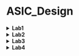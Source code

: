 # ASIC_Design
<details><summary><strong>Lab1</strong></summary>

### Objective:
  - Compile and verify a simple C code (example: sum of n natural numbers) in both GCC and RISC-V GNU compiler tool chain on Ubuntu.
### Tools used:
  - GCC
  - RISC-V GNU complier.
### Methodolgy:
  #### Task_1 : 
  #### 1. Compile and verify simple C code in GCC environment.
  ##### Code:
  ```c
	#include <stdio.h>

	int main(){

		int sum=0;
		int n=50;
		for(int i=0;i<=n;i++){
			sum = sum + i;
		}
		printf("Sum of numbers from 1 to %d is %d\n",n,sum);
		return 0;
	}
```
#### 2. Commands used to compile and run the code:
  ```c
gcc 1tonsum.c
```
```
./a.out
```
#### 3. Output image:
We can see the sum of numbers from 1 to 50 is 1275
![image](https://github.com/user-attachments/assets/7b0ce050-98aa-4957-a5d1-e14883a4818c)
 #### Task_2: 
 #### Compile and verify using RISC-V GNU compiler and observe difference between Ofast and O1
 ##### O1 optimization:
 ##### 1. Commands for compiling O1 optimization:
 ```
riscv64-unknown-elf-gcc -O1 -mabi=lp64 -march=rv64i -o 1tonsum.o 1tonsum.c
```
```
riscv64-unknown-elf-objdump -d s1tonsum.o | less
```
##### 2. Output image:
There are a total of 14 lines in the main section of O1 optimization.
![image](https://github.com/user-attachments/assets/c917ef07-74b3-4941-8c98-7d2e5a365a7b)


 ##### Ofast optimization:
 ##### 1. Commands for compiling Ofast optimization:
 ```
riscv64-unknown-elf-gcc -Ofast -mabi=lp64 -march=rv64i -o 1tonsum.o 1tonsum.c
```
```
riscv64-unknown-elf-objdump -d s1tonsum.o | less
```
##### 2. Output image:
There are a total of 11 lines in the main section of Ofast optimization.
![image](https://github.com/user-attachments/assets/63b63e54-3d8d-4b04-a695-ce6e43cc1e8d)

**As Ofast takes lesser number of instructions clearly Ofast is better than O1 optimization.**

</details>

<details><summary><strong>Lab2</strong></summary>
	
### Objective:
  - Compile the dump file and verify the output with GCC output of lab1
  - Debug the main section of the previously written C program and observe the reguster values sof each step.
	
### Tools used:
  - GCC
  - RISC-V GNU complier
  - Spike RISC-V Simualtor

### Methodolgy:
#### Task_1:
##### Command to compile the C code in RISCV Complier
 ```
riscv64-unknown-elf-gcc -O1 -mabi=lp64 -march=rv64i -o 1tonsum.o 1tonsum.c
```
##### Execution of object file using Spike Simulator
Here in the below command, "pk" means proxy kernel.
```
spike pk 1tonsum.c
```
We can see that output of the code is still same as Lab1.
![image](https://github.com/user-attachments/assets/961598e5-cf1e-4450-9102-46c4200fbcf3)
#### Task_2:
##### Debugging using Spike Simulator
Spike Simulator is often used for debugging the object file.
```
spike -d pk s1tonsum.c
```
1. **We can start debugging from the instruction 100b0 (The start of the main function) by using the below command.**
	```
	until pc 0 100b0
	```
	![image](https://github.com/user-attachments/assets/df14801d-e49c-44e6-b86e-2cd159bd7c85)
2. **Check the contents in the registers**
	```
	reg 0 a0
	reg 0 sp
	```
	We can observe the intial values of the registers.
![image](https://github.com/user-attachments/assets/a721d221-b60c-4ce3-9e09-fd2a0e0459c8)

3. **Understanding lui instruction by checking the value in the register a0.**

	We can see that the a0 value is updated after executing lui(load upper immediate) .
The value 21(in hexadecimal) is given to the register a0.
Note that the lower 12 bits remains the same which means lui perfoms basic addition for upper 20 bits.
![image](https://github.com/user-attachments/assets/0b6e1405-b9a5-4b35-99eb-afc0ccca2a80)

4. **Understanding addi instruction by checking the value in the register sp.**

	We observe in the calculator app that the subtraction of the intial value and final value results in 16.
So we understand that addi instrcution adds -16 to the register sp.
![image](https://github.com/user-attachments/assets/b8e1ef93-ed46-4d34-b464-cfd8024315a5)


</details>

<details><summary><strong>Lab3</strong></summary>
	
### Objective:
  - To understand various RISC-V instruction types (R,I,S,B,U,J)
  - To determine the 32 bit instruction code for specific RISC-V instruction
### Theory:
 - RISC-V (Reduced Instruction Set Computer - V) is an open standard instruction set architecture (ISA) that is simple and modular. The RISC-V ISA is categorized into several types of instructions based on their functionality.
 - The six main instruction formats in RISC-V are R-Type, I-Type, S-Type, B-Type, U-Type, and J-Type. Each format is tailored for specific tasks such as arithmetic and logic operations, working with immediate values, branching, memory access, and jump instructions.
 - This image shows the instruction format for various RISC-V instructiopn types.
   ![image](https://github.com/user-attachments/assets/daad8ba5-5964-4cd9-9968-1be21f65fd71)
 - this image shows the base instruction set table for predeined values
 ![image](https://github.com/user-attachments/assets/ebfe1668-74d0-476a-a280-d34f80b4052d)
### Procedure:
- Given RISCV instructions are
  
```
 ADD r4, r4, r4
 SUB r4, r4, r4
 AND r4, r4, r4
 OR r8, r4, r5
 XOR r8, r4, r4
 SLT r00, r1, r4
 ADDI r02, r2, 5
 SW r2, r0, 4
 SRL r06, r01, r1
 BNE r0, r0, 20
 BEQ r0, r0, 15
 LW r03, r01, 2
 SLL r05, r01, r1 
```


### Instructions and Their Encodings:

#### 1. **`ADD r4, r4, r4`**
- **Type:** R
- **Opcode:** 0110011
- **rd:** 00010 (r4)
- **rs1:** 00010 (r4)
- **rs2:** 00010 (r4)
- **func3:** 000
- **func7:** 0000000
- **Instruction (Binary):** 0000000 00100 00100 000 00100 0110011
- **Hexadecimal:** 0x00420233

#### 2. **`SUB r4, r4, r4`**
- **Type:** R
- **Opcode:** 0110011
- **rd:** 00010 (r4)
- **rs1:** 00010 (r4)
- **rs2:** 00010 (r4)
- **func3:** 000
- **func7:** 0100000
- **Instruction (Binary):** 0100000 00100 00100 000 00100 0110011
- **Hexadecimal:** 0x40420233

#### 3. **`AND r4, r4, r4`**
- **Type:** R
- **Opcode:** 0110011
- **rd:** 00010 (r4)
- **rs1:** 00010 (r4)
- **rs2:** 00010 (r4)
- **func3:** 111
- **func7:** 0000000
- **Instruction (Binary):** 0000000 00100 00100 111 00100 0110011
- **Hexadecimal:** 0x00427233

#### 4. **`OR r8, r4, r5`**
- **Type:** R
- **Opcode:** 0110011
- **rd:** 01000 (r8)
- **rs1:** 00100 (r4)
- **rs2:** 00101 (r5)
- **func3:** 110
- **func7:** 0000000
- **Instruction (Binary):** 0000000 00101 00100 110 01000 0110011
- **Hexadecimal:** 0x00526433

#### 5. **`XOR r8, r4, r4`**
- **Type:** R
- **Opcode:** 0110011
- **rd:** 01000 (r8)
- **rs1:** 00100 (r4)
- **rs2:** 00100 (r4)
- **func3:** 100
- **func7:** 0000000
- **Instruction (Binary):** 0000000 00100 00100 100 01000 0110011
- **Hexadecimal:** 0x00424433

#### 6. **`SLT r00, r1, r4`**
- **Type:** R
- **Opcode:** 0110011
- **rd:** 00000 (r0)
- **rs1:** 00001 (r1)
- **rs2:** 00100 (r4)
- **func3:** 010
- **func7:** 0000000
- **Instruction (Binary):** 0000000 00100 00001 010 00000 0110011
- **Hexadecimal:** 0x0040A033  

#### 7. **`ADDI r02, r2, 5`**
- **Type:** I
- **Opcode:** 0010011
- **rd:** 00010 (r2)
- **rs1:** 00010 (r2)
- **imm:** 000000000101 (5)
- **func3:** 000
- **Instruction (Binary):** 000000000101 00010 000 00010 0010011
- **Hexadecimal:** 0x00510113

#### 8. **`SW r2, r0, 4`**
- **Type:** S
- **Opcode:** 0100011
- **rs1:** 00000 (r0)
- **rs2:** 00010 (r2)
- **imm:** 000000000100 (4)
- **func3:** 010
- **Instruction (Binary):** 000000000100 00000 010 00010 0100011
- **Hexadecimal:** 0x00402123

#### 9. **`SRL r06, r01, r1`**
- **Type:** R
- **Opcode:** 0110011
- **rd:** 00110 (r6)
- **rs1:** 00001 (r1)
- **rs2:** 00001 (r1)
- **func3:** 101
- **func7:** 0000000
- **Instruction (Binary):** 0000000 00001 00001 101 00110 0110011
- **Hexadecimal:** 0x0010D333

#### 10. **`BNE r0, r0, 20`**
- **Type:** B
- **Opcode:** 1100011
- **rs1:** 00000 (r0)
- **rs2:** 00000 (r0)
- **imm:** 00000000010100 (20)
- **func3:** 001
- **Instruction (Binary):** 000000010100 00000 001 00000 1100011
- **Hexadecimal:** 0x01401063

#### 11. **`BEQ r0, r0, 15`**
- **Type:** B
- **Opcode:** 1100011
- **rs1:** 00000 (r0)
- **rs2:** 00000 (r0)
- **imm:** 00000000001111 (15)
- **func3:** 000
- **Instruction (Binary):** 000000001111 00000 000 00000 1100011
- **Hexadecimal:** 0x00F00063

#### 12. **`LW r03, r01, 2`**
- **Type:** I
- **Opcode:** 0000011
- **rd:** 00011 (r3)
- **rs1:** 00001 (r1)
- **imm:** 000000000010 (2)
- **func3:** 010
- **Instruction (Binary):** 000000000010 00001 010 00011 0000011
- **Hexadecimal:** 0x0020A183

#### 13. **`SLL r05, r01, r1`**
- **Type:** R
- **Opcode:** 0110011
- **rd:** 00101 (r5)
- **rs1:** 00001 (r1)
- **rs2:** 00001 (r1)
- **func3:** 001
- **func7:** 0000000
- **Instruction (Binary):** 0000000 00001 00001 001 00101 0110011
- **Hexadecimal:** 0x001092B3
### RISC-V Instructions Summary

## Instructions and Their Encodings

| Instruction         | Type | 32-bit Instruction                             | Hexadecimal |
|---------------------|------|-----------------------------------------------|-------------|
| `ADD r4, r4, r4`   | R    | 0000000 00100 00100 000 00100 0110011       | 0x00420233  |
| `SUB r4, r4, r4`   | R    | 0100000 00100 00100 000 00100 0110011       | 0x40420233  |
| `AND r4, r4, r4`   | R    | 0000000 00100 00100 111 00100 0110011       | 0x00427233  |
| `OR r8, r4, r5`    | R    | 0000000 00101 00100 110 01000 0110011       | 0x00526433  |
| `XOR r8, r4, r4`   | R    | 0000000 00100 00100 100 01000 0110011       | 0x00424433  |
| `SLT r00, r1, r4`  | R    | 0000000 00100 00001 010 00000 0110011       | 0x0040A033  |
| `ADDI r02, r2, 5`  | I    | 000000000101 00010 000 00010 0010011       | 0x00510113  |
| `SW r2, r0, 4`     | S    | 000000000100 00000 010 00010 0100011       | 0x00402123  |
| `SRL r06, r01, r1` | R    | 0000000 00001 00001 101 00110 0110011       | 0x0010D333  |
| `BNE r0, r0, 20`   | B    | 000000010100 00000 001 00000 1100011       | 0x01401063  |
| `BEQ r0, r0, 15`   | B    | 000000001111 00000 000 00000 1100011       | 0x00F00063  |
| `LW r03, r01, 2`   | I    | 000000000010 00001 010 00011 0000011       | 0x0020A183  |
| `SLL r05, r01, r1` | R    | 0000000 00001 00001 001 00101 0110011       | 0x001092B3  |





</details>

<details><summary><strong>Lab4</strong></summary>
	
 ### Objective: 
  - Simulate the RISCV instruction
 ### Procdeure:
  - In the Verilog code, each instruction type is assigned a unique opcode, and the instructions have specific func3 and func7 values that differ from the original RISC-V specifications. The func7 value is used to differentiate between immediate operations and other arithmetic functions. If func7 is not utilized for this purpose, it is set to b'0 in the Verilog code.
  - This table contains the hard coded 32 bit instruction for the given RISCV instructions in Lab3
    

| Sno | Instruction         | Hardcoded 32-bit Pattern                  | Hexadecimal Pattern | 32-bit Pattern                        | Hexadecimal |
|-----|---------------------|-------------------------------------------|---------------------|---------------------------------------|-------------|
| 1   | `ADD r4, r4, r4`    | `0000001 00100 00100 000 00100 0000000`   | 0x02420200          | `0000000 00100 00100 000 00100 0110011` | 0x00420233  |
| 2   | `SUB r4, r4, r4`    | `0000001 00100 00100 001 00100 0000000`   | 0x02421200         | `0100000 00100 00100 000 00100 0110011` | 0x40420233  |
| 3   | `AND r4, r4, r4`    | `0000001 00100 00100 010 00100 0000000`   | 0x02422200         | `0000000 00100 00100 111 00100 0110011` | 0x00427233  |
| 4   | `OR r8, r4, r5`     | `0000001 00101 00100 011 01000 0000000`   | 0x02523400         | `0000000 00101 00100 110 01000 0110011` | 0x00526433  |
| 5   | `XOR r8, r4, r4`    | `0000001 00100 00100 100 01000 0000000`   | 0x02424400          | `0000000 00100 00100 100 01000 0110011` | 0x00424433  |
| 6   | `SLT r00, r1, r4`   | `0000001 00100 00001 101 00000 0000000`   | 0x0240D000        | `0000000 00100 00001 010 00000 0110011` | 0x00424433  |
| 7   | `ADDI r02, r2, 5`   | `000000000101 00010 000 00010 0000000`    | 0x00510100        | `000000000101 00010 000 00010 0010011`  | 0x00510113  |
| 8   | `SW r2, r0, 4`      | `000000 000100 00000 001 00010 0000001`   | 0x00401101          | `000000000100 00000 010 00010 0100011`  | 0x00402123  |
| 9   | `SRL r06, r01, r1`  | `0000000 00001 00001 001 00110 0000011`   | 0x00109303          | `0000000 00001 00001 101 00110 0110011` | 0x0010D333  |
| 10  | `BEQ r0, r0, 15`    | `000000001111 00000 000 00000 0000010`    | 0x00F00002          | `000000001111 00000 000 00000 1100011` | 0x00F00063  |
| 11  | `LW r03, r01, 2`    | `000000000010 00001 010 00011 0000011`    | 0x0020A183          | `000000000010 00001 010 00011 0000011`  | 0x0020A183  |

### Output WaveForm:

``` ADD r5, r4, r5 ```

![image](https://github.com/user-attachments/assets/cbf23082-1b95-4b73-93d2-1d89a50ed8e6)






</details>
